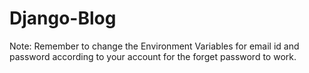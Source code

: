 # Django-Blog
Note: Remember to change the Environment Variables for email id and password according to your account for the forget password to work.
